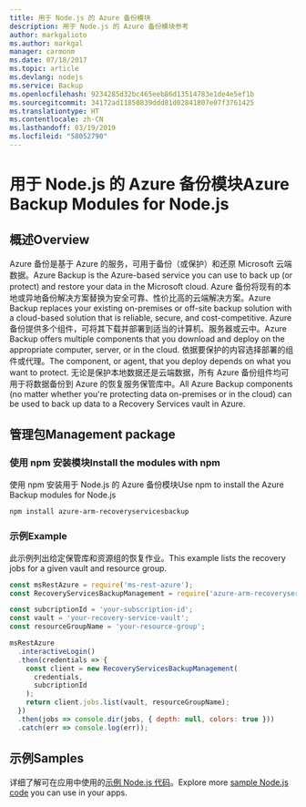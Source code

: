 ```yaml
---
title: 用于 Node.js 的 Azure 备份模块
description: 用于 Node.js 的 Azure 备份模块参考
author: markgalioto
ms.author: markgal
manager: carmonm
ms.date: 07/18/2017
ms.topic: article
ms.devlang: nodejs
ms.service: Backup
ms.openlocfilehash: 9234285d32bc465eeb86d13514783e1de4e5ef1b
ms.sourcegitcommit: 34172ad11850839ddd81d02841807e07f3761425
ms.translationtype: HT
ms.contentlocale: zh-CN
ms.lasthandoff: 03/19/2019
ms.locfileid: "58052790"
---
```

# <a name="azure-backup-modules-for-nodejs"></a><span data-ttu-id="1fee3-103">用于 Node.js 的 Azure 备份模块</span><span class="sxs-lookup"><span data-stu-id="1fee3-103">Azure Backup Modules for Node.js</span></span>

## <a name="overview"></a><span data-ttu-id="1fee3-104">概述</span><span class="sxs-lookup"><span data-stu-id="1fee3-104">Overview</span></span>

<span data-ttu-id="1fee3-105">Azure 备份是基于 Azure 的服务，可用于备份（或保护）和还原 Microsoft 云端数据。</span><span class="sxs-lookup"><span data-stu-id="1fee3-105">Azure Backup is the Azure-based service you can use to back up (or protect) and restore your data in the Microsoft cloud.</span></span> <span data-ttu-id="1fee3-106">Azure 备份将现有的本地或异地备份解决方案替换为安全可靠、性价比高的云端解决方案。</span><span class="sxs-lookup"><span data-stu-id="1fee3-106">Azure Backup replaces your existing on-premises or off-site backup solution with a cloud-based solution that is reliable, secure, and cost-competitive.</span></span> <span data-ttu-id="1fee3-107">Azure 备份提供多个组件，可将其下载并部署到适当的计算机、服务器或云中。</span><span class="sxs-lookup"><span data-stu-id="1fee3-107">Azure Backup offers multiple components that you download and deploy on the appropriate computer, server, or in the cloud.</span></span> <span data-ttu-id="1fee3-108">依据要保护的内容选择部署的组件或代理。</span><span class="sxs-lookup"><span data-stu-id="1fee3-108">The component, or agent, that you deploy depends on what you want to protect.</span></span> <span data-ttu-id="1fee3-109">无论是保护本地数据还是云端数据，所有 Azure 备份组件均可用于将数据备份到 Azure 的恢复服务保管库中。</span><span class="sxs-lookup"><span data-stu-id="1fee3-109">All Azure Backup components (no matter whether you're protecting data on-premises or in the cloud) can be used to back up data to a Recovery Services vault in Azure.</span></span> 

## <a name="management-package"></a><span data-ttu-id="1fee3-110">管理包</span><span class="sxs-lookup"><span data-stu-id="1fee3-110">Management package</span></span>

### <a name="install-the-modules-with-npm"></a><span data-ttu-id="1fee3-111">使用 npm 安装模块</span><span class="sxs-lookup"><span data-stu-id="1fee3-111">Install the modules with npm</span></span>

<span data-ttu-id="1fee3-112">使用 npm 安装用于 Node.js 的 Azure 备份模块</span><span class="sxs-lookup"><span data-stu-id="1fee3-112">Use npm to install the Azure Backup modules for Node.js</span></span>

```bash
npm install azure-arm-recoveryservicesbackup
```

### <a name="example"></a><span data-ttu-id="1fee3-113">示例</span><span class="sxs-lookup"><span data-stu-id="1fee3-113">Example</span></span>

<span data-ttu-id="1fee3-114">此示例列出给定保管库和资源组的恢复作业。</span><span class="sxs-lookup"><span data-stu-id="1fee3-114">This example lists the recovery jobs for a given vault and resource group.</span></span>

```javascript
const msRestAzure = require('ms-rest-azure');
const RecoveryServicesBackupManagement = require('azure-arm-recoveryservicesbackup');

const subcriptionId = 'your-subscription-id';
const vault = 'your-recovery-service-vault';
const resourceGroupName = 'your-resource-group';

msRestAzure
  .interactiveLogin()
  .then(credentials => {
    const client = new RecoveryServicesBackupManagement(
      credentials,
      subcriptionId
    );
    return client.jobs.list(vault, resourceGroupName);
  })
  .then(jobs => console.dir(jobs, { depth: null, colors: true }))
  .catch(err => console.log(err));
```

## <a name="samples"></a><span data-ttu-id="1fee3-115">示例</span><span class="sxs-lookup"><span data-stu-id="1fee3-115">Samples</span></span>

<span data-ttu-id="1fee3-116">详细了解可在应用中使用的[示例 Node.js 代码](https://azure.microsoft.com/resources/samples/?platform=nodejs)。</span><span class="sxs-lookup"><span data-stu-id="1fee3-116">Explore more [sample Node.js code](https://azure.microsoft.com/resources/samples/?platform=nodejs) you can use in your apps.</span></span>
